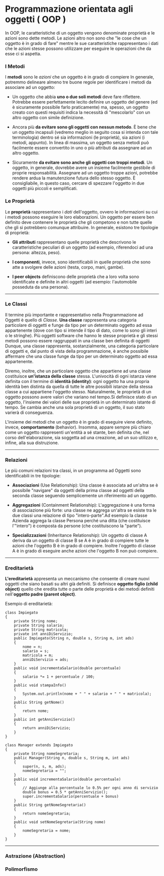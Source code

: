 <!-- @format -->

# Programmazione orientata agli oggetti ( OOP )

In OOP, le caratteristiche di un oggetto vengono denominate proprietà e le azioni sono dette metodi.
Le azioni altro non sono che "le cose che un oggetto è in grado di fare" mentre le sue caratteristiche rappresentano i dati che le azioni stesse possono utilizzare per eseguire le operazioni che da esse ci si aspetta.

### I Metodi

I **metodi** sono le _azioni_ che un oggetto è in grado di compiere
In generale, potremmo delineare almeno tre buone regole per identificare i metodi da associare ad un oggetto:

- Un oggetto che abbia **uno o due soli metodi** deve fare riflettere. Potrebbe essere perfettamente lecito definire un oggetto del genere (ed è sicuramente possibile farlo praticamente) ma, spesso, un oggetto creato con questi requisiti indica la necessità di "mescolarlo" con un altro oggetto con simile definizione.

- Ancora più **da evitare sono gli oggetti con nessun metodo**. È bene che un oggetto incapsuli (vedremo meglio in seguito cosa si intenda con tale terminologia) dentro sé sia informazioni (le proprietà), sia azioni (i metodi, appunto). In linea di massima, un oggetto senza metodi può facilmente essere convertito in uno o più attributi da assegnare ad un altro oggetto.

- Sicuramente **da evitare sono anche gli oggetti con troppi metodi**. Un oggetto, in generale, dovrebbe avere un insieme facilmente gestibile di proprie responsabilità. Assegnare ad un oggetto troppe azioni, potrebbe rendere ardua la manutenzione futura dello stesso oggetto. È consigliabile, in questo caso, cercare di spezzare l'oggetto in due oggetti più piccoli e semplificati.

### Le Proprietà

Le **proprietà** rappresentano i _dati_ dell'oggetto, ovvero le informazioni su cui i metodi possono eseguire le loro elaborazioni.
Un oggetto per essere ben definito deve contenere le proprietà che gli competono e non tutte quelle che gli si potrebbero comunque attribuire.
In generale, esistono tre tipologie di proprietà:

- **Gli attributi** rappresentano quelle proprietà che descrivono le caratteristiche peculiari di un oggetto (ad esempio, riferendoci ad una persona: altezza, peso).

- **I componenti**, invece, sono identificabili in quelle proprietà che sono atte a svolgere delle azioni (testa, corpo, mani, gambe).

- **I peer objects** definiscono delle proprietà che a loro volta sono identificate e definite in altri oggetti (ad esempio: l'automobile posseduta da una persona).

---

### Le Classi

Il termine più importante e rappresentativo nella Programmazione ad Oggetti è quello di _Classe_.
**Una classe** rappresenta una categoria particolare di oggetti e funge da tipo per un determinato oggetto ad essa appartenente (dove con tipo si intende il tipo di dato, come lo sono gli interi o le stringhe).
Più oggetti software che hanno le stesse proprietà e gli stessi metodi possono essere raggruppati in una classe ben definita di oggetti
Dunque, una classe rappresenta, sostanzialmente, una categoria particolare di oggetti e, dal punto di vista della programmazione, è anche possibile affermare che una classe funge da tipo per un determinato oggetto ad essa appartenente.

Diremo, inoltre, che un particolare oggetto che appartiene ad una classe costituisce **un'istanza della classe** stessa.
L'univocità di ogni istanza viene definita con il termine di **identità (identity)**: ogni oggetto ha una propria identità ben distinta da quella di tutte le altre possibili istanze della stessa classe a cui appartiene l'oggetto stesso.
Naturalmente, le proprietà di un oggetto possono avere valori che variano nel tempo.Si definisce stato di un oggetto, l'insieme dei valori delle sue proprietà in un determinato istante di tempo. Se cambia anche una sola proprietà di un oggetto, il suo stato varierà di conseguenza.

L'insieme dei metodi che un oggetto è in grado di eseguire viene definito, invece, **comportamento** (behavior).
Insomma, appare sempre più chiaro come un oggetto rappresenti un'entità a sé stante, ben definita che, nel corso dell'elaborazione, sia soggetta ad una creazione, ad un suo utilizzo e, infine, alla sua distruzione.

---

### Relazioni

Le più comuni relazioni tra classi, in un programma ad Oggetti sono identificabili in tre tipologie:

- **Associazioni** (Use Relationship):
  Una classe è associata ad un'altra se è possibile "navigare" da oggetti della prima classe ad oggetti della seconda classe seguendo semplicemente un riferimento ad un oggetto.

- **Aggregazioni** (Containment Relationship):
  L'aggregazione è una forma di associazione più forte: una classe ne aggrega un'altra se esiste tra le due classi una relazione di tipo "intero-parte".Ad esempio la classe Azienda aggrega la classe Persona perché una ditta (che costituisce l'"intero") è composta da persone (che costituiscono la "parte").

- **Specializzazioni** (Inheritance Relationship):
  Un oggetto di classe A deriva da un oggetto di classe B se A è in grado di compiere tutte le azioni che l'oggetto B è in grado di compiere.
  Inoltre l'oggetto di classe A è in grado di eseguire anche azioni che l'oggetto B non può compiere.

---

### Ereditarietà

**L'ereditarietà** appresenta un meccanismo che consente di creare nuovi oggetti che siano basati su altri già definiti.
Si definisce **oggetto figlio (child object)** quello che eredita tutte o parte delle proprietà e dei metodi definiti nell'**oggetto padre (parent object)**.

Esempio di ereditarietà:

```
class Impiegato
{
    private String nome;
    private String salario;
    private String matricola;
    private int anniDiServizio;
    public Impiegato(String n, double s, String m, int ads)
    {
        nome = n;
        salario = s;
        matricola = m;
        anniDiServizio = ads;
    }
    public void incrementaSalario(double percentuale)
    {
        salario *= 1 + percentuale / 100;
    }
    public void stampaInfo()
    {
        System.out.println(nome + " " + salario + " " + matricola);
    }
    public String getNome()
    {
        return nome;
    }
    public int getAnniServizio()
    {
        return anniDiServizio;
    }
}

class Manager extends Impiegato
{
    private String nomeSegretaria;
    public Manager(String n, double s, String m, int ads)
    {
        super(n, s, m, ads);
        nomeSegretaria = "";
    }
    public void incrementaSalario(double percentuale)
    {
        // Aggiunge alla percentuale lo 0.5% per ogni anno di servizio
        double bonus = 0.5 * getAnniServizio();
        super.incrementaSalario(percentuale + bonus)
    }
    public String getNomeSegretaria()
    {
        return nomeSegretaria;
    }
    public void setNomeSegretaria(String nome)
    {
        nomeSegretaria = nome;
    }
}
```

---

### Astrazione (Abstraction)

### Polimorfismo
